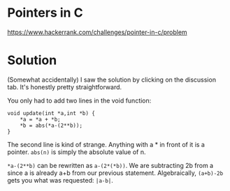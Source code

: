 # Pointers in C
https://www.hackerrank.com/challenges/pointer-in-c/problem

# Solution
(Somewhat accidentally) I saw the solution by clicking on the discussion tab. It's honestly pretty straightforward. 

You only had to add two lines in the void function:
```
void update(int *a,int *b) {
    *a = *a + *b;
    *b = abs(*a-(2**b));    
}
```
The second line is kind of strange. Anything with a * in front of it is a pointer. ```abs(n)``` is simply the absolute value of n. 

```*a-(2**b)``` can be rewritten as ```a-(2*(*b))```. We are subtracting 2b from a since a is already a+b from our previous statement. Algebraically, ```(a+b)-2b``` gets you what was requested: ```|a-b|```.

